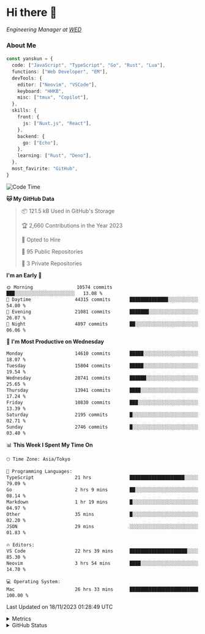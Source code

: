 # Hi there&nbsp;:wave:

<!-- ![Alt text](https://spotify-recently-played-readme.vercel.app/api?user=31kynbuubkiu3r4qh4hjuaglhfay) -->

_Engineering Manager at [WED](https://github.com/wedinc)_

### About Me

```ts
const yanskun = {
  code: ["JavaScript", "TypeScript", "Go", "Rust", "Lua"],
  functions: ["Web Developer", "EM"],
  devTools: {
    editor: ["Neovim", "VSCode"],
    keyboard: "HHKB",
    misc: ["tmux", "Copilot"],
  },
  skills: {
    front: {
      js: ["Nuxt.js", "React"],
    },
    backend: {
      go: ["Echo"],
    },
    learning: ["Rust", "Deno"],
  },
  most_favirite: "GitHub",
}
```

<!--START_SECTION:waka-->
![Code Time](http://img.shields.io/badge/Code%20Time-557%20hrs%2029%20mins-blue)

**🐱 My GitHub Data** 

> 📦 121.5 kB Used in GitHub's Storage 
 > 
> 🏆 2,660 Contributions in the Year 2023
 > 
> 💼 Opted to Hire
 > 
> 📜 95 Public Repositories 
 > 
> 🔑 3 Private Repositories 
 > 
**I'm an Early 🐤** 

```text
🌞 Morning                10574 commits       ███░░░░░░░░░░░░░░░░░░░░░░   13.08 % 
🌆 Daytime                44315 commits       ██████████████░░░░░░░░░░░   54.80 % 
🌃 Evening                21081 commits       ███████░░░░░░░░░░░░░░░░░░   26.07 % 
🌙 Night                  4897 commits        ██░░░░░░░░░░░░░░░░░░░░░░░   06.06 % 
```
📅 **I'm Most Productive on Wednesday** 

```text
Monday                   14610 commits       █████░░░░░░░░░░░░░░░░░░░░   18.07 % 
Tuesday                  15804 commits       █████░░░░░░░░░░░░░░░░░░░░   19.54 % 
Wednesday                20741 commits       ██████░░░░░░░░░░░░░░░░░░░   25.65 % 
Thursday                 13941 commits       ████░░░░░░░░░░░░░░░░░░░░░   17.24 % 
Friday                   10830 commits       ███░░░░░░░░░░░░░░░░░░░░░░   13.39 % 
Saturday                 2195 commits        █░░░░░░░░░░░░░░░░░░░░░░░░   02.71 % 
Sunday                   2746 commits        █░░░░░░░░░░░░░░░░░░░░░░░░   03.40 % 
```


📊 **This Week I Spent My Time On** 

```text
🕑︎ Time Zone: Asia/Tokyo

💬 Programming Languages: 
TypeScript               21 hrs              ████████████████████░░░░░   79.09 % 
Go                       2 hrs 9 mins        ██░░░░░░░░░░░░░░░░░░░░░░░   08.14 % 
Markdown                 1 hr 19 mins        █░░░░░░░░░░░░░░░░░░░░░░░░   04.97 % 
Other                    35 mins             █░░░░░░░░░░░░░░░░░░░░░░░░   02.20 % 
JSON                     29 mins             ░░░░░░░░░░░░░░░░░░░░░░░░░   01.83 % 

🔥 Editors: 
VS Code                  22 hrs 39 mins      █████████████████████░░░░   85.30 % 
Neovim                   3 hrs 54 mins       ████░░░░░░░░░░░░░░░░░░░░░   14.70 % 

💻 Operating System: 
Mac                      26 hrs 33 mins      █████████████████████████   100.00 % 
```


 Last Updated on 18/11/2023 01:28:49 UTC
<!--END_SECTION:waka-->

<details>
  <summary>Metrics</summary>
  <img src="https://github.com/yanskun/yanskun/blob/main/github-metrics.svg" alt="Metrics">
</details>

<details>
  <summary>GitHub Status</summary>
  <picture>
    <source media="(prefers-color-scheme: dark)" srcset="https://raw.githubusercontent.com/yanskun/yanskun/master/profile-summary-card-output/nord_dark/0-profile-details.svg">
   <img src="https://raw.githubusercontent.com/yanskun/yanskun/master/profile-summary-card-output/default/0-profile-details.svg">
  </picture>
  <br>
  <picture>
    <source media="(prefers-color-scheme: dark)" srcset="https://raw.githubusercontent.com/yanskun/yanskun/master/profile-summary-card-output/nord_dark/1-repos-per-language.svg">
   <img src="https://raw.githubusercontent.com/yanskun/yanskun/master/profile-summary-card-output/default/1-repos-per-language.svg">
  </picture>
  <picture>
    <source media="(prefers-color-scheme: dark)" srcset="https://raw.githubusercontent.com/yanskun/yanskun/master/profile-summary-card-output/nord_dark/2-most-commit-language.svg">
   <img src="https://raw.githubusercontent.com/yanskun/yanskun/master/profile-summary-card-output/default/2-most-commit-language.svg">
  </picture>
  <br>
  <picture>
    <source media="(prefers-color-scheme: dark)" srcset="https://raw.githubusercontent.com/yanskun/yanskun/master/profile-summary-card-output/nord_dark/3-stats.svg">
   <img src="https://raw.githubusercontent.com/yanskun/yanskun/master/profile-summary-card-output/default/3-stats.svg">
  </picture>
  <picture>
    <source media="(prefers-color-scheme: dark)" srcset="https://raw.githubusercontent.com/yanskun/yanskun/master/profile-summary-card-output/nord_dark/4-productive-time.svg">
   <img src="https://raw.githubusercontent.com/yanskun/yanskun/master/profile-summary-card-output/default/4-productive-time.svg">
  </picture>
</details>
